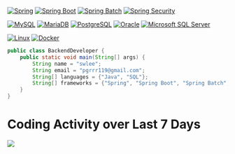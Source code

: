 [![Spring](https://img.shields.io/badge/spring-6DB33F.svg?style=for-the-badge&logo=spring&logoColor=white)](https://spring.io/)
[![Spring Boot](https://img.shields.io/badge/spring%20boot-6DB33F.svg?style=for-the-badge&logo=spring%20boot&logoColor=white)](https://spring.io/)
[![Spring Batch](https://img.shields.io/badge/spring%20batch-6DB33F.svg?style=for-the-badge&logo=bookstack&logoColor=white)](https://spring.io/)
[![Spring Security](https://img.shields.io/badge/spring%20security-6DB33F.svg?style=for-the-badge&logo=spring%20security&logoColor=white)](https://spring.io/)

[![MySQL](https://img.shields.io/badge/MySQL-4479A1.svg?style=for-the-badge&logo=MySQL&logoColor=black)](https://www.mysql.com/)
[![MariaDB](https://img.shields.io/badge/mariaDB-003545.svg?style=for-the-badge&logo=mariaDB&logoColor=C1775A)](https://mariadb.org/)
[![PostgreSQL](https://img.shields.io/badge/PostgreSQL-4169E1.svg?style=for-the-badge&logo=PostgreSQL&logoColor=white)](https://www.postgresql.org/)
[![Oracle](https://img.shields.io/badge/Oracle-F80000.svg?style=for-the-badge&logo=Oracle&logoColor=white)](https://www.oracle.com/)
[![Microsoft SQL Server](https://img.shields.io/badge/MSSQL-CC2927.svg?style=for-the-badge&logo=microsoft%20sql%20server&logoColor=white)](https://en.wikipedia.org/wiki/Microsoft_SQL_Server)

[![Linux](https://img.shields.io/badge/linux-black.svg?style=for-the-badge&logo=linux&logoColor=FCC624)](https://www.linux.org/)
[![Docker](https://img.shields.io/badge/docker-beige.svg?style=for-the-badge&logo=docker&logoColor=)](https://www.docker.com/)

```java
public class BackendDeveloper {
    public static void main(String[] args) {
        String name = "swlee";
        String email = "pgrrr119@gmail.com";
        String[] languages = {"Java", "SQL"};
        String[] frameworks = {"Spring", "Spring Boot", "Spring Batch", "Spring Security"};
    }
}
```

# Coding Activity over Last 7 Days
<a href="https://wakatime.com"><img src="https://wakatime.com/share/@9b088db3-8ede-4dad-9a4b-63489f41376c/01409e01-50a2-406e-b5d2-6dfc24795721.png" /></a>
</br>
